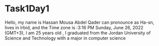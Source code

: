 # Task1Day1

Hello, my name is Hassan Mousa Abdel Qader can pronounce as Ha-sn, lives in Irbid, and the Time zone is :3:16 PM
Sunday, June 26, 2022 (GMT+3), I am 25 years old , I graduated from the Jordan University of Science and Technology with a major in computer science 
